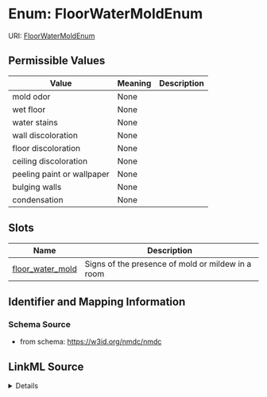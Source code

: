 # Enum: FloorWaterMoldEnum



URI: [FloorWaterMoldEnum](FloorWaterMoldEnum.md)

## Permissible Values

| Value | Meaning | Description |
| --- | --- | --- |
| mold odor | None |  |
| wet floor | None |  |
| water stains | None |  |
| wall discoloration | None |  |
| floor discoloration | None |  |
| ceiling discoloration | None |  |
| peeling paint or wallpaper | None |  |
| bulging walls | None |  |
| condensation | None |  |




## Slots

| Name | Description |
| ---  | --- |
| [floor_water_mold](floor_water_mold.md) | Signs of the presence of mold or mildew in a room |






## Identifier and Mapping Information







### Schema Source


* from schema: https://w3id.org/nmdc/nmdc




## LinkML Source

<details>
```yaml
name: floor_water_mold_enum
from_schema: https://w3id.org/nmdc/nmdc
rank: 1000
permissible_values:
  mold odor:
    text: mold odor
  wet floor:
    text: wet floor
  water stains:
    text: water stains
  wall discoloration:
    text: wall discoloration
  floor discoloration:
    text: floor discoloration
  ceiling discoloration:
    text: ceiling discoloration
  peeling paint or wallpaper:
    text: peeling paint or wallpaper
  bulging walls:
    text: bulging walls
  condensation:
    text: condensation

```
</details>